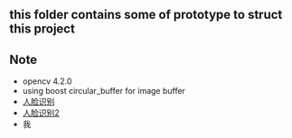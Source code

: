 ## this folder contains some of prototype to struct this project

## Note

- opencv 4.2.0
- using boost circular_buffer for image buffer
- [人脸识别](https://blog.csdn.net/u013346007/article/details/50569626)
- [人脸识别2](https://blog.csdn.net/stf1065716904/article/details/79132793)
- 我

